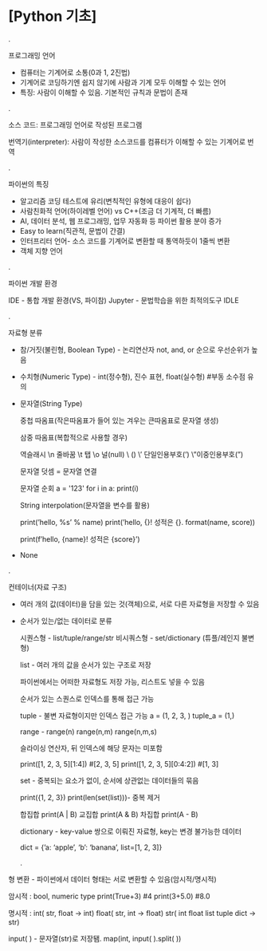 # [Python 기초]

.

프로그래밍 언어

- 컴퓨터는 기계어로 소통(0과 1, 2진법)
- 기계어로 코딩하기엔 쉽지 않기에 사람과 기계 모두 이해할 수 있는 언어
- 특징: 사람이 이해할 수 있음. 기본적인 규칙과 문법이 존재

.

소스 코드: 프로그래밍 언어로 작성된 프로그램

번역기(interpreter): 사람이 작성한 소스코드를 컴퓨터가 이해할 수 있는 기계어로 번역

.

파이썬의 특징

- 알고리즘 코딩 테스트에 유리(변칙적인 유형에 대응이 쉽다)
- 사람친화적 언어(하이레벨 언어) vs C++(조금 더 기계적, 더 빠름)
- AI, 데이터 분석, 웹 프로그래밍, 업무 자동화 등 파이썬 활용 분야 증가
- Easy to learn(직관적, 문법이 간결)
- 인터프리터 언어- 소스 코드를 기계어로 변환할 때 통역하듯이 1줄씩 변환
- 객체 지향 언어

.

파이썬 개발 환경

IDE - 통합 개발 환경(VS, 파이참) Jupyter - 문법학습을 위한 최적의도구 IDLE

.

자료형 분류

- 참/거짓(불린형, Boolean Type) - 논리연산자 not, and, or 순으로 우선순위가 높음

- 수치형(Numeric Type) - int(정수형), 진수 표현, float(실수형) #부동 소수점 유의

- 문자열(String Type)
  
  중첩 따옴표(작은따옴표가 들어 있는 겨우는 큰따옴표로 문자열 생성)
  
  삼중 따옴표(복합적으로 사용할 경우)
  
  역슬래시 \n 줄바꿈 \t 탭 \o 널(null) \\ (\) \’ 단일인용부호(’) \”이중인용부호(”)
  
  문자열 덧셈 = 문자열 연결
  
  문자열 순회 a = '123' for i in a: print(i)
  
  String interpolation(문자열을 변수를 활용)
  
  print(’hello, %s’ % name) print(’hello, {}! 성적은 {}. format(name, score))
  
  print(f’hello, {name}! 성적은 {score}’)

- None

.

컨테이너(자료 구조)

- 여러 개의 값(데이터)을 담을 있는 것(객체)으로, 서로 다른 자료형을 저장할 수 있음

- 순서가 있는/없는 데이터로 분류
  
  시퀀스형 - list/tuple/range/str 비시쿼스형 - set/dictionary (튜플/레인지 불변형)
  
  list - 여러 개의 값을 순서가 있는 구조로 저장
  
     파이썬에서는 어떠한 자료형도 저장 가능, 리스트도 넣을 수 있음
  
     순서가 있는 스퀀스로 인덱스를 통해 접근 가능
  
  tuple - 불변 자료형이지만 인덱스 접근 가능 a = (1, 2, 3, ) tuple_a = (1,)
  
  range - range(n) range(n,m) range(n,m,s)
  
     슬라이싱 연산자, 뒤 인덱스에 해당 문자는 미포함
  
     print([1, 2, 3, 5][1:4]) #[2, 3, 5] print([1, 2, 3, 5][0:4:2]) #[1, 3]
  
  set - 중복되는 요소가 없이, 순서에 상관없는 데이터들의 묶음
  
     print({1, 2, 3}) print(len(set(list)))- 중복 제거
  
     합집합 print(A | B) 교집합 print(A & B) 차집합 print(A - B)
  
  dictionary - key-value 쌍으로 이뤄진 자료형, key는 변경 불가능한 데이터
  
     dict = {’a: ‘apple’, ‘b’: ‘banana’, list=[1, 2, 3]}
  
  .

형 변환 - 파이썬에서 데이터 형태는 서로 변환할 수 있음(암시적/명시적)

  암시적 : bool, numeric type print(True+3) #4 print(3+5.0) #8.0

  명시적 : int( str, float → int) float( str, int → float) str( int float list tuple dict → str)

  input( ) - 문자열(str)로 저장됌. map(int, input( ).split( ))
